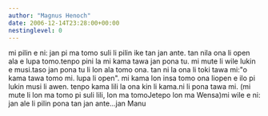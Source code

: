 ```yaml
---
author: "Magnus Henoch"
date: 2006-12-14T23:28:00+00:00
nestinglevel: 0
---
```

mi pilin e ni: jan pi ma tomo suli li pilin ike tan jan ante. tan nila ona li open ala e lupa tomo.tenpo pini la mi kama tawa jan pona tu. mi mute li wile lukin e musi.taso jan pona tu li lon ala tomo ona. tan ni la ona li toki tawa mi:"o kama tawa tomo mi. lupa li open". mi kama lon insa tomo ona liopen e ilo pi lukin musi li awen. tenpo kama lili la ona kin li kama.ni li pona tawa mi. (mi mute li lon ma tomo pi suli lili, lon ma tomoJetepo lon ma Wensa)mi wile e ni: jan ale li pilin pona tan jan ante...jan Manu